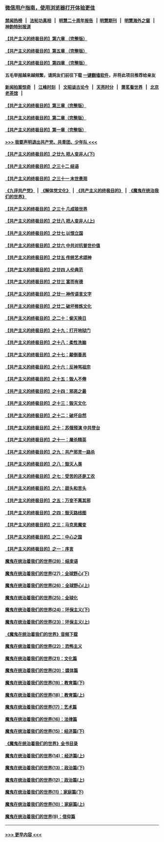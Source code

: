 ### [微信用户指南，使用浏览器打开体验更佳](https://github.com/gfw-breaker/banned-news1/blob/master/indexes/wechat-guide.md?t=0)
#### [禁闻热榜](热点新闻.md?t=0)  &nbsp;&nbsp;|&nbsp;&nbsp; [法轮功真相](https://github.com/gfw-breaker/truth/blob/master/README.md?t=0) &nbsp;&nbsp;|&nbsp;&nbsp; [明慧二十周年报告](https://github.com/gfw-breaker/mh-reports/blob/master/README.md?t=0) &nbsp;&nbsp;|&nbsp;&nbsp;[明慧期刊](https://github.com/gfw-breaker/mh-qikan) &nbsp;&nbsp;|&nbsp;&nbsp; [明慧海外之窗](https://github.com/gfw-breaker/mh-news/blob/master/README.md?t=0) &nbsp;&nbsp;|&nbsp;&nbsp; [神韵特别报道](https://github.com/gfw-breaker/mh-news/blob/master/shenyun.md?t=0)
#### [【共产主义的终极目的】第六章 （完整版）](../pages/nsc422/n11428913.md?t=02051501) 
#### [【共产主义的终极目的】第五章 （完整版）](../pages/nsc422/n11428912.md?t=02051501) 
#### [【共产主义的终极目的】第四章 （完整版）](../pages/nsc422/n11428907.md?t=02051501) 
#### 五毛举报越来越频繁，请网友们前往下载 [一键翻墙软件](https://github.com/gfw-breaker/ssr-accounts)，并将此项目推荐给亲友
#### [新闻拍案惊奇](https://github.com/gfw-breaker/banned-news1/blob/master/pages/link4.md) &nbsp;&nbsp;|&nbsp;&nbsp; [江峰时刻](https://github.com/gfw-breaker/banned-news1/blob/master/pages/link4.md) &nbsp;&nbsp;|&nbsp;&nbsp; [文昭谈古论今](https://github.com/gfw-breaker/banned-news1/blob/master/pages/link4.md) &nbsp;&nbsp;|&nbsp;&nbsp; [天亮时分](https://github.com/gfw-breaker/banned-news1/blob/master/pages/link4.md) &nbsp;&nbsp;|&nbsp;&nbsp; [萧茗看世界](https://github.com/gfw-breaker/banned-news1/blob/master/pages/link4.md) &nbsp;&nbsp;|&nbsp;&nbsp; [北京老茶馆](https://github.com/gfw-breaker/banned-news1/blob/master/pages/link4.md) &nbsp;&nbsp;|&nbsp;&nbsp; 
#### [【共产主义的终极目的】第三章（完整版）](../pages/nsc422/n11428848.md?t=02051501) 
#### [【共产主义的终极目的】第二章（完整版）](../pages/nsc422/n11428831.md?t=02051501) 
#### [【共产主义的终极目的】第一章（完整版）](../pages/nsc422/n11417651.md?t=02051501) 
#### [>>> 我要声明退出共产党、共青团、少年队 <<<](https://github.com/begood0513/goodnews/blob/master/quit/letter.md) 
#### [【共产主义的终极目的】之廿九 把人变非人(下)](../pages/nsc422/n11344140.md?t=02051501) 
#### [【共产主义的终极目的】之三十二 结语](../pages/nsc422/n11360535.md?t=02051501) 
#### [【共产主义的终极目的】之三十一 末世景观](../pages/nsc422/n11351129.md?t=02051501) 
#### [《九评共产党》](https://github.com/begood0513/9ping.md/blob/master/README.md) &nbsp;|&nbsp; [《解体党文化》](../../../../jtdwh.md/blob/master/README.md)  &nbsp;|&nbsp; [《共产主义的终极目的》](../../../../gczydzjmd.md/blob/master/README.md) &nbsp;|&nbsp; [《魔鬼在统治我们的世界》](../../../../mgztzwmdsj.md/blob/master/README.md) 
#### [【共产主义的终极目的】之三十 几成狼世界](../pages/nsc422/n11348280.md?t=02051501) 
#### [【共产主义的终极目的】之廿八 把人变非人(上)](../pages/nsc422/n11340492.md?t=02051501) 
#### [【共产主义的终极目的】之廿七 以恨立国](../pages/nsc422/n11336944.md?t=02051501) 
#### [【共产主义的终极目的】之廿六 中共对抗普世价值](../pages/nsc422/n11324785.md?t=02051501) 
#### [【共产主义的终极目的】之廿五 传统艺术颂神](../pages/nsc422/n11296396.md?t=02051501) 
#### [【共产主义的终极目的】之廿四 人伦典范](../pages/nsc422/n11296397.md?t=02051501) 
#### [【共产主义的终极目的】之廿三 富而有德](../pages/nsc422/n11283598.md?t=02051501) 
#### [【共产主义的终极目的】之廿一 神传语言文字](../pages/nsc422/n11263265.md?t=02051501) 
#### [【共产主义的终极目的】之廿二 破坏修炼文化](../pages/nsc422/n11245728.md?t=02051501) 
#### [【共产主义的终极目的】之二十：偷天换日](../pages/nsc422/n11238846.md?t=02051501) 
#### [【共产主义的终极目的】之十九：打开地狱门](../pages/nsc422/n11206376.md?t=02051501) 
#### [【共产主义的终极目的】之十八：柔性洗脑](../pages/nsc422/n11199994.md?t=02051501) 
#### [【共产主义的终极目的】之十七：颠倒善恶](../pages/nsc422/n11179782.md?t=02051501) 
#### [【共产主义的终极目的】之十六：反神骂祖宗](../pages/nsc422/n11166798.md?t=02051501) 
#### [【共产主义的终极目的】之十五：毁人不倦](../pages/nsc422/n11166792.md?t=02051501) 
#### [【共产主义的终极目的】之十四：邪恶之最](../pages/nsc422/n11150249.md?t=02051501) 
#### [【共产主义的终极目的】之十三：毁灭文化](../pages/nsc422/n11135227.md?t=02051501) 
#### [【共产主义的终极目的】之十二：破坏自然](../pages/nsc422/n11135214.md?t=02051501) 
#### [【共产主义的终极目的】之十：苏俄预演 中共登台](../pages/nsc422/n11118424.md?t=02051501) 
#### [【共产主义的终极目的】之十一：屠杀精英](../pages/nsc422/n11118442.md?t=02051501) 
#### [【共产主义的终极目的】之九：共产邪灵一路杀](../pages/nsc422/n11114139.md?t=02051501) 
#### [【共产主义的终极目的】之八：毁灭人类](../pages/nsc422/n11108503.md?t=02051501) 
#### [【共产主义的终极目的】之七：受苦的还是工农](../pages/nsc422/n11101809.md?t=02051501) 
#### [【共产主义的终极目的】之六：甜头和苦头](../pages/nsc422/n11096971.md?t=02051501) 
#### [【共产主义的终极目的】之五：万变不离其邪](../pages/nsc422/n11091285.md?t=02051501) 
#### [【共产主义的终极目的】之四：毁灭路线图](../pages/nsc422/n11086284.md?t=02051501) 
#### [【共产主义的终极目的】之三：马克思魔变](../pages/nsc422/n11061941.md?t=02051501) 
#### [【共产主义的终极目的】之二：中心之国](../pages/nsc422/n11047728.md?t=02051501) 
#### [【共产主义的终极目的】之一：序言](../pages/nsc422/n11086077.md?t=02051501) 
#### [魔鬼在统治着我们的世界(28)：结束语](../pages/nsc422/n10936246.md?t=02051501) 
#### [魔鬼在统治着我们的世界(27)：全球野心(下)](../pages/nsc422/n10928319.md?t=02051501) 
#### [魔鬼在统治着我们的世界(26)：全球野心(上)](../pages/nsc422/n10900318.md?t=02051501) 
#### [魔鬼在统治着我们的世界(25)：全球化](../pages/nsc422/n10788205.md?t=02051501) 
#### [魔鬼在统治着我们的世界(24)：环保主义(下)](../pages/nsc422/n10695307.md?t=02051501) 
#### [魔鬼在统治着我们的世界(23)：环保主义(上)](../pages/nsc422/n10688613.md?t=02051501) 
#### [《魔鬼在统治着我们的世界》音频下载](../pages/nsc422/n10635553.md?t=02051501) 
#### [魔鬼在统治着我们的世界(22)：恐怖主义](../pages/nsc422/n10614727.md?t=02051501) 
#### [魔鬼在统治着我们的世界(21)：文化篇](../pages/nsc422/n10597706.md?t=02051501) 
#### [魔鬼在统治着我们的世界(20)：媒体篇](../pages/nsc422/n10586579.md?t=02051501) 
#### [魔鬼在统治着我们的世界(19)：教育篇(下)](../pages/nsc422/n10564808.md?t=02051501) 
#### [魔鬼在统治着我们的世界(18)：教育篇(上)](../pages/nsc422/n10526970.md?t=02051501) 
#### [魔鬼在统治着我们的世界(17)：艺术篇](../pages/nsc422/n10499093.md?t=02051501) 
#### [魔鬼在统治着我们的世界(16)：法律篇](../pages/nsc422/n10485969.md?t=02051501) 
#### [魔鬼在统治着我们的世界(15)：经济篇(下)](../pages/nsc422/n10469975.md?t=02051501) 
#### [《魔鬼在统治着我们的世界》全书目录](../pages/nsc422/n10464261.md?t=02051501) 
#### [魔鬼在统治着我们的世界(14)：经济篇(上)](../pages/nsc422/n10457370.md?t=02051501) 
#### [魔鬼在统治着我们的世界(13)：政治篇(下)](../pages/nsc422/n10448270.md?t=02051501) 
#### [魔鬼在统治着我们的世界(12)：政治篇(上)](../pages/nsc422/n10444576.md?t=02051501) 
#### [魔鬼在统治着我们的世界(11)：家庭篇(下)](../pages/nsc422/n10440961.md?t=02051501) 
#### [魔鬼在统治着我们的世界(10)：家庭篇(上)](../pages/nsc422/n10435448.md?t=02051501) 
#### [魔鬼在统治着我们的世界(9)：信仰篇](../pages/nsc422/n10432159.md?t=02051501) 

----
#### [ >>> 更早内容 <<< ](../indexes/nsc422-earlier.md)
